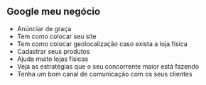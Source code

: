 ## Google meu negócio

* Anúnciar de graça
* Tem como colocar seu site
* Tem como colocar geolocalização caso exista a loja física
* Cadastrar seus produtos
* Ajuda muito lojas físicas
* Veja as estratégias que o seu concorrente maior está fazendo
* Tenha um bom canal de comunicação com os seus clientes
